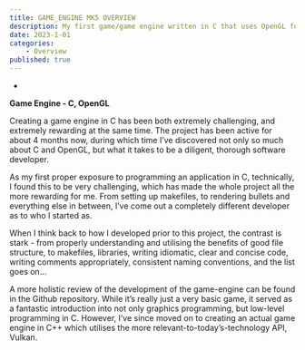 ```yaml
---
title: GAME_ENGINE MK5 OVERVIEW
description: My first game/game engine written in C that uses OpenGL for 2D rendering 
date: 2023-1-01
categories: 
    - Overview
published: true
---
```

*
**Game Engine - C, OpenGL**

Creating a game engine in C has been both extremely challenging, and extremely rewarding at the same time. The project has been active for about 4 months now, during which time I’ve discovered not only so much about C and OpenGL, but what it takes to be a diligent, thorough software developer.  

As my first proper exposure to programming an application in C, technically, I found this to be very challenging, which has made the whole project all the more rewarding for me. From setting up makefiles, to rendering bullets and everything else in between, I’ve come out a completely different developer as to who I started as. 

When I think back to how I developed prior to this project, the contrast is stark - from properly understanding and utilising the benefits of good file structure, to makefiles, libraries, writing idiomatic, clear and concise code, writing comments appropriately, consistent naming conventions, and the list goes on… 

A more holistic review of the development of the game-engine can be found in the Github repository. 
While it’s really just a very basic game, it served as a fantastic introduction into not only graphics programming, but low-level programming in C. However, I’ve since moved on to creating an actual game engine in C++ which utilises the more relevant-to-today’s-technology API, Vulkan. 